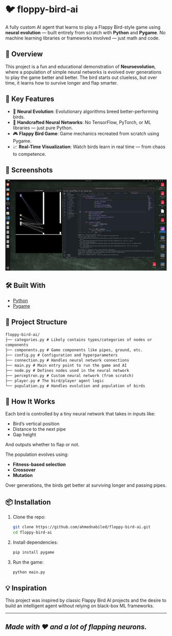 
# 🐦 floppy-bird-ai

A fully custom AI agent that learns to play a Flappy Bird-style game using **neural evolution** — built entirely from scratch with **Python** and **Pygame**. No machine learning libraries or frameworks involved — just math and code.

## 🚀 Overview

This project is a fun and educational demonstration of **Neuroevolution**, where a population of simple neural networks is evolved over generations to play the game better and better. The bird starts out clueless, but over time, it learns how to survive longer and flap smarter.

## 🧠 Key Features

- 🧬 **Neural Evolution**: Evolutionary algorithms breed better-performing birds.
- 🧮 **Handcrafted Neural Networks**: No TensorFlow, PyTorch, or ML libraries — just pure Python.
- 🎮 **Flappy Bird Game**: Game mechanics recreated from scratch using Pygame.
- 📈 **Real-Time Visualization**: Watch birds learn in real time — from chaos to competence.

## 📸 Screenshots

![Demo of AI playing Flappy Bird](https://github.com/ahmednabiled/ai-plays-flappy-bird/blob/main/assets/demo.GIF)


## 🛠️ Built With

- [Python](https://www.python.org/)
- [Pygame](https://www.pygame.org/)

## 📂 Project Structure

```
floppy-bird-ai/
├── categories.py # Likely contains types/categories of nodes or components
├── components.py # Game components like pipes, ground, etc.
├── config.py # Configuration and hyperparameters
├── connection.py # Handles neural network connections
├── main.py # Main entry point to run the game and AI
├── node.py # Defines nodes used in the neural network
├── perceptron.py # Custom neural network (from scratch)
├── player.py # The bird/player agent logic
└── population.py # Handles evolution and population of birds
```

## 🧪 How It Works

Each bird is controlled by a tiny neural network that takes in inputs like:
- Bird’s vertical position
- Distance to the next pipe
- Gap height

And outputs whether to flap or not.

The population evolves using:
- **Fitness-based selection**
- **Crossover**
- **Mutation**

Over generations, the birds get better at surviving longer and passing pipes.

## 📦 Installation

1. Clone the repo:
   ```bash
   git clone https://github.com/ahmednabiled/floppy-bird-ai.git
   cd floppy-bird-ai
    ```

2. Install dependencies:
    
    ```bash
    pip install pygame
    ```
    
3. Run the game:
    
    ```bash
    python main.py
    ```
    

## 💡 Inspiration

This project was inspired by classic Flappy Bird AI projects and the desire to build an intelligent agent without relying on black-box ML frameworks.

---
_Made with ❤️ and a lot of flapping neurons._
---

